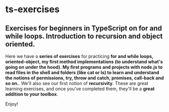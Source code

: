 # ts-exercises

## Exercises for beginners in TypeScript on for and while loops. Introduction to recursion and object oriented.

Here we have a **series of exercises** for practicing **for and while loops, oriented-object, my first method implementations (to understand what's going on under the hood). My first programs and projects with node.js to read files in the shell and folders (like cat or ls) to learn and understand the notions of permissions, try, throw and catch, promises, call-back and so on.**. We'll also see our first notion of **recursivity**.
These are great learning exercises, and once you've completed them, they'll be a **great addition to your toolbox**.

Enjoy!
